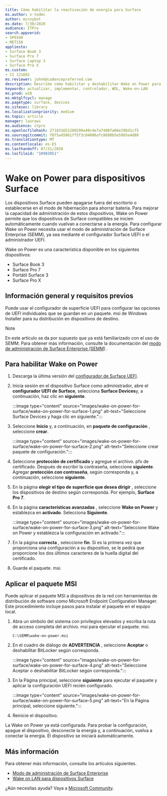 ```yaml
---
title: Cómo habilitar la reactivación de energía para Surface
ms.author: v-todmc
author: mccoybot
ms.date: 7/30/2020
audience: ITPro
search.appverid:
- SPO160
- MET150
appliesto:
- Surface Book 3
- Surface Pro 7
- Surface Laptop 3
- Surface Pro X
ms.custom:
- CI 121602
ms.reviewer: johnk@cadencepreferred.com
description: Describe cómo habilitar y deshabilitar Wake on Power para dispositivos Surface.
keywords: actualizar, implementar, controlador, WOL, Wake-on-LAN
ms.prod: w10
ms.mktglfcycl: manage
ms.pagetype: surface, devices
ms.sitesec: library
ms.localizationpriority: medium
ms.topic: article
manager: laurawi
ms.audience: itpro
ms.openlocfilehash: 271831651280299a40c4e7a7480fa86e29bd1cf5
ms.sourcegitcommit: f875a45961ff5f3c04006afc8690b5e5965e4d80
ms.translationtype: MT
ms.contentlocale: es-ES
ms.lasthandoff: 07/31/2020
ms.locfileid: "10903051"
---
```

# Wake on Power para dispositivos Surface

Los dispositivos Surface pueden apagarse fuera del escritorio o establecerse en el modo de hibernación para ahorrar batería. Para mejorar la capacidad de administración de estos dispositivos, Wake on Power permite que los dispositivos de Surface compatibles se inicien automáticamente cuando vuelvan a conectarse a la energía. Para configurar Wake on Power necesita usar el modo de administración de Surface Enterprise (SEMM), ya sea mediante el configurador Surface UEFI o el administrador UEFI.

Wake on Power es una característica disponible en los siguientes dispositivos:

- Surface Book 3
- Surface Pro 7
- Portátil Surface 3
- Surface Pro X 

## Información general y requisitos previos

Puede usar el configurador de superficie UEFI para configurar las opciones de UEFI individuales que se guardan en un paquete. msi de Windows Installer para su distribución en dispositivos de destino. 

> [!NOTE]
> En este artículo se da por supuesto que ya está familiarizado con el uso de SEMM. Para obtener más información, consulte la documentación del [modo de administración de Surface Enterprise (SEMM)](surface-enterprise-management-mode.md) .

## Para habilitar Wake on Power

1.  Descarga la última versión del [configurador de Surface UEFI](https://www.microsoft.com/download/confirmation.aspx?id=46703).
2.  Inicia sesión en el dispositivo Surface como administrador, abre el **configurador UEFI de Surface**, selecciona **Surface Devices**y, a continuación, haz clic en **siguiente**.

    :::image type="content" source="images/wake-on-power-for-surface/wake-on-power-for-surface-1.png" alt-text="Seleccione Surface Devices y haga clic en siguiente.":::
3.  Seleccione **Inicio** y, a continuación, en **paquete de configuración** , seleccione **crear**.

    :::image type="content" source="images/wake-on-power-for-surface/wake-on-power-for-surface-2.png" alt-text="Seleccione crear paquete de configuración.":::
4.  Seleccione **protección de certificado** y agregue el archivo. pfx de certificado. Después de escribir la contraseña, seleccione **siguiente**. Agregar **protección con contraseña**, según corresponda y, a continuación, seleccione **siguiente**.
5.  En la página **elegir el tipo de superficie que desea dirigir** , seleccione los dispositivos de destino según corresponda. Por ejemplo, **Surface Pro 7**.
6.  En la página **características avanzadas** , seleccione **Wake on Power** y establezca en **activado**. Selecciona **Siguiente**.

    :::image type="content" source="images/wake-on-power-for-surface/wake-on-power-for-surface-3.png" alt-text="Seleccione Wake on Power y establezca la configuración en activado."::: 
7.  En la página **correcta** , seleccione **fin**. Si es la primera vez que proporciona una configuración a su dispositivo, se le pedirá que proporcione los dos últimos caracteres de la huella digital del certificado. 
8.  Guarde el paquete. msi. 

## Aplicar el paquete MSI 

Puede aplicar el paquete MSI a dispositivos de la red con herramientas de distribución de software como Microsoft Endpoint Configuration Manager. Este procedimiento incluye pasos para instalar el paquete en el equipo local. 

1.  Abra un símbolo del sistema con privilegios elevados y escriba la ruta de acceso completa del archivo. msi para ejecutar el paquete. msi. 

    ```
    C:\SEMM\wake-on-power.msi 
    ```

2.  En el cuadro de diálogo de **ADVERTENCIA** , seleccione **Aceptar** o deshabilitar BitLocker según corresponda.

    :::image type="content" source="images/wake-on-power-for-surface/wake-on-power-for-surface-4.png" alt-text="Seleccione Aceptar o deshabilitar BitLocker según corresponda.":::
3.  En la Página principal, seleccione **siguiente** para ejecutar el paquete y aplicar la configuración UEFI recién configurado.

    :::image type="content" source="images/wake-on-power-for-surface/wake-on-power-for-surface-5.png" alt-text="En la Página principal, seleccione siguiente.":::
4.  Reinicie el dispositivo. 

La Wake on Power ya está configurada. Para probar la configuración, apague el dispositivo, desconecte la energía y, a continuación, vuelva a conectar la energía. El dispositivo se iniciará automáticamente. 

## Más información

Para obtener más información, consulte los artículos siguientes. 

- [Modo de administración de Surface Enterprise](surface-enterprise-management-mode.md)
- [Wake on LAN para dispositivos Surface](wake-on-lan-for-surface-devices.md)

¿Aún necesitas ayuda? Vaya a [Microsoft Community](https://answers.microsoft.com/).